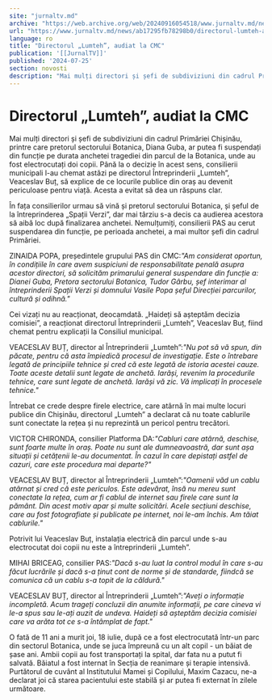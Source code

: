 ```yaml
---
site: "jurnaltv.md"
archive: "https://web.archive.org/web/20240916054518/www.jurnaltv.md/news/ab17295fb78298b0/directorul-lumteh-audiat-la-cmc.html"
url: "https://www.jurnaltv.md/news/ab17295fb78298b0/directorul-lumteh-audiat-la-cmc.html"
language: ro
title: "Directorul „Lumteh”, audiat la CMC"
publication: '[[JurnalTV]]'
published: '2024-07-25'
section: novosti
description: "Mai mulți directori și șefi de subdiviziuni din cadrul Primăriei Chișinău, printre care pretorul sectorului Botanica, Diana Guba, ar putea fi suspendați din funcție pe durata anchetei tragediei din parcul de la Botanica, unde au fost electrocutați doi copii. Până la o decizie în acest sens, consilierii municipali l-au chemat astăzi pe directorul Întreprinderii „Lumteh”, Veaceslav Buț, să explice de ce locurile publice din oraș au devenit periculoase pentru viață. Acesta a evitat să dea un răspuns clar."
---
```


# Directorul „Lumteh”, audiat la CMC

Mai mulți directori și șefi de subdiviziuni din cadrul Primăriei Chișinău, printre care pretorul sectorului Botanica, Diana Guba, ar putea fi suspendați din funcție pe durata anchetei tragediei din parcul de la Botanica, unde au fost electrocutați doi copii. Până la o decizie în acest sens, consilierii municipali l-au chemat astăzi pe directorul Întreprinderii „Lumteh”, Veaceslav Buț, să explice de ce locurile publice din oraș au devenit periculoase pentru viață. Acesta a evitat să dea un răspuns clar.

În fața consilierilor urmau să vină și pretorul sectorului Botanica, și șeful de la întreprinderea „Spații Verzi”, dar mai târziu s-a decis ca audierea acestora să aibă loc după finalizarea anchetei. Nemulțumiți, consilierii PAS au cerut suspendarea din funcție, pe perioada anchetei, a mai multor șefi din cadrul Primăriei.

ZINAIDA POPA, președintele grupului PAS din CMC:*"Am considerat oportun, în condițiile în care avem suspiciuni de responsabilitate penală asupra acestor directori, să solicităm primarului general suspendare din funcție a: Dianei Guba, Pretora sectorului Botanica, Tudor Gârbu, șef interimar al întreprinderii Spații Verzi și domnului Vasile Popa șeful Direcției parcurilor, cultură și odihnă."*

Cei vizați nu au reacționat, deocamdată.
„Haideți să așteptăm decizia comisiei”, a reacționat directorul Întreprinderii „Lumteh”, Veaceslav Buț, fiind chemat pentru explicații la Consiliul municipal.

VEACESLAV BUȚ, director al Întreprinderii „Lumteh”:*"Nu pot să vă spun, din păcate, pentru că asta împiedică procesul de investigație. Este o întrebare legată de principiile tehnice și cred că este legată de istoria acestei cauze. Toate aceste detalii sunt legate de anchetă. Iarăși, revenim la procedurile tehnice, care sunt legate de anchetă. Iarăși vă zic. Vă implicați în procesele tehnice."*

Întrebat ce crede despre firele electrice, care atârnă în mai multe locuri publice din Chișinău, directorul „Lumteh” a declarat că nu toate cablurile sunt conectate la rețea și nu reprezintă un pericol pentru trecători.

VICTOR CHIRONDA, consilier Platforma DA:*"Cabluri care atârnă, deschise, sunt foarte multe în oraș. Poate nu sunt ale dumneavoastră, dar sunt așa situații și cetățenii le-au documentat. În cazul în care depistați astfel de cazuri, care este procedura mai departe?"*

VEACESLAV BUȚ, director al Întreprinderii „Lumteh”:*"Oamenii văd un cablu atârnat și cred că este periculos. Este adevărat, însă nu mereu sunt conectate la rețea, cum ar fi cablul de internet sau firele care sunt la pământ. Din acest motiv apar și multe solicitări. Acele secțiuni deschise, care au fost fotografiate și publicate pe internet, noi le-am închis. Am tăiat cablurile."*

Potrivit lui Veaceslav Buț, instalația electrică din parcul unde s-au electrocutat doi copii nu este a întreprinderii „Lumteh”.

MIHAI BRICEAG, consilier PAS:*"Dacă s-au luat la control modul în care s-au făcut lucrările și dacă s-a ținut cont de norme și de standarde, fiindcă se comunica că un cablu s-a topit de la căldură."*

VEACESLAV BUȚ, director al Întreprinderii „Lumteh”:*"Aveți o informație incompletă. Acum trageți concluzii din anumite informații, pe care cineva vi le-a spus sau le-ați auzit de undeva. Haideți să așteptăm decizia comisiei care va arăta tot ce s-a întâmplat de fapt."*

O fată de 11 ani a murit joi, 18 iulie, după ce a fost electrocutată într-un parc din sectorul Botanica, unde se juca împreună cu un alt copil - un băiat de șase ani. Ambii copii au fost transportați la spital, dar fata nu a putut fi salvată. Băiatul a fost internat în Secția de reanimare și terapie intensivă. Purtătorul de cuvânt al Institutului Mamei și Copilului, Maxim Cazacu, ne-a declarat joi că starea pacientului este stabilă și ar putea fi externat în zilele următoare.